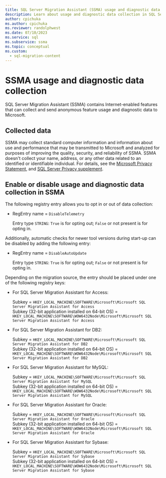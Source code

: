 ```yaml
---
title: SQL Server Migration Assistant (SSMA) usage and diagnostic data collection
description: Learn about usage and diagnostic data collection in SQL Server Migration Assistant.
author: cpichuka
ms.author: cpichuka
ms.reviewer: randolphwest
ms.date: 07/10/2023
ms.service: sql
ms.subservice: ssma
ms.topic: conceptual
ms.custom:
  - sql-migration-content
---
```

# SSMA usage and diagnostic data collection

SQL Server Migration Assistant (SSMA) contains Internet-enabled features that can collect and send anonymous feature usage and diagnostic data to Microsoft.

## Collected data

SSMA may collect standard computer information and information about use and performance that may be transmitted to Microsoft and analyzed for purposes of improving the quality, security, and reliability of SSMA. SSMA doesn't collect your name, address, or any other data related to an identified or identifiable individual. For details, see the [Microsoft Privacy Statement](https://privacy.microsoft.com/privacystatement), and [SQL Server Privacy supplement](../sql-server/sql-server-privacy.md).

## Enable or disable usage and diagnostic data collection in SSMA

The following registry entry allows you to opt in or out of data collection:

- RegEntry name = `DisableTelemetry`

  Entry type `STRING`: `True` is for opting out; `False` or not present is for opting in.

Additionally, automatic checks for newer tool versions during start-up can be disabled by adding the following entry:

- RegEntry name = `DisableAutoUpdate`

  Entry type `STRING`: `True` is for opting out; `False` or not present is for opting in.

Depending on the migration source, the entry should be placed under one of the following registry keys:

- For SQL Server Migration Assistant for Access:

  Subkey = `HKEY_LOCAL_MACHINE\SOFTWARE\Microsoft\Microsoft SQL Server Migration Assistant for Access`  
  Subkey (32-bit application installed on 64-bit OS) = `HKEY_LOCAL_MACHINE\SOFTWARE\WOW6432Node\Microsoft\Microsoft SQL Server Migration Assistant for Access`

- For SQL Server Migration Assistant for DB2:

  Subkey = `HKEY_LOCAL_MACHINE\SOFTWARE\Microsoft\Microsoft SQL Server Migration Assistant for DB2`  
  Subkey (32-bit application installed on 64-bit OS) = `HKEY_LOCAL_MACHINE\SOFTWARE\WOW6432Node\Microsoft\Microsoft SQL Server Migration Assistant for DB2`

- For SQL Server Migration Assistant for MySQL:

  Subkey = `HKEY_LOCAL_MACHINE\SOFTWARE\Microsoft\Microsoft SQL Server Migration Assistant for MySQL`  
  Subkey (32-bit application installed on 64-bit OS) = `HKEY_LOCAL_MACHINE\SOFTWARE\WOW6432Node\Microsoft\Microsoft SQL Server Migration Assistant for MySQL`

- For SQL Server Migration Assistant for Oracle:

  Subkey = `HKEY_LOCAL_MACHINE\SOFTWARE\Microsoft\Microsoft SQL Server Migration Assistant for Oracle`  
  Subkey (32-bit application installed on 64-bit OS) = `HKEY_LOCAL_MACHINE\SOFTWARE\WOW6432Node\Microsoft\Microsoft SQL Server Migration Assistant for Oracle`

- For SQL Server Migration Assistant for Sybase:

  Subkey = `HKEY_LOCAL_MACHINE\SOFTWARE\Microsoft\Microsoft SQL Server Migration Assistant for Sybase`  
  Subkey (32-bit application installed on 64-bit OS) = `HKEY_LOCAL_MACHINE\SOFTWARE\WOW6432Node\Microsoft\Microsoft SQL Server Migration Assistant for Sybase`

